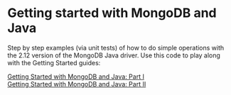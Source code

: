 Getting started with MongoDB and Java
=======================


Step by step examples (via unit tests) of how to do simple operations with the 2.12 version of the MongoDB Java driver.  Use this code to play along with the Getting Started guides:

[Getting Started with MongoDB and Java: Part I](http://blog.mongodb.org/post/94065240033/getting-started-with-mongodb-and-java-part-i)  
[Getting Started with MongoDB and Java: Part II](http://blog.mongodb.org/post/94724924068/getting-started-with-mongodb-and-java-part-ii)
